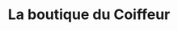 ---
title: "La boutique du Coiffeur"
url: /saint-jean-de-la-ruelle/la-boutique-du-coiffeur/
shop: Friseur
---